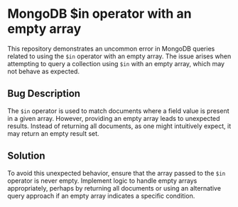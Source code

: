 # MongoDB $in operator with an empty array
This repository demonstrates an uncommon error in MongoDB queries related to using the `$in` operator with an empty array.  The issue arises when attempting to query a collection using `$in` with an empty array, which may not behave as expected.

## Bug Description
The `$in` operator is used to match documents where a field value is present in a given array. However, providing an empty array leads to unexpected results.  Instead of returning all documents, as one might intuitively expect, it may return an empty result set.

## Solution
To avoid this unexpected behavior, ensure that the array passed to the `$in` operator is never empty. Implement logic to handle empty arrays appropriately, perhaps by returning all documents or using an alternative query approach if an empty array indicates a specific condition.
